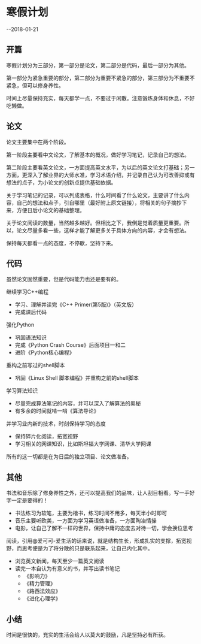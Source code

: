 # 寒假计划

--2018-01-21

## 开篇

寒假计划分为三部分，第一部分是论文，第二部分是代码，最后一部分为其他。

第一部分为紧急重要的部分，第二部分为重要不紧急的部分，第三部分为不重要不紧急，但可以修身养性。

时间上尽量保持充实，每天都学一点，不要过于闲散。注意锻炼身体和休息，不好吃懒做。


## 论文

论文主要集中在两个阶段。

第一阶段主要看中文论文，了解基本的概况，做好学习笔记，记录自己的想法。

第二阶段主要看英文论文，一方面提高英文水平，为以后的英文论文打基础；另一方面，更深入了解业界的大师水准，学习术语介绍，并记录自己认为可改善抑或有想法的点子，为小论文的创新点提供基础依据。

关于学习笔记的记录，可以列成表格，什么时间看了什么论文，主要讲了什么内容，自己的想法和点子，引自哪里（最好附上原文链接），将相关的句子摘抄下来，方便日后小论文的基础整理。

关于论文阅读的数量，当然越多越好。但相比之下，我倒是觉着质量更重要。所以，论文尽量多看一些，这样才能了解更多关于具体方向的内容，才会有想法。

保持每天都看一点的态度，不停歇，坚持下来。



## 代码

虽然论文固然重要，但是代码能力也还是要有的。

继续学习C++编程<br>
- 学习、理解并读完《C++ Primer(第5版)》（英文版）<br>
- 完成课后代码<br>

强化Python<br>
- 巩固语法知识<br>
- 完成《Python Crash Course》后面项目一和二<br>
- 进阶《Python核心编程》<br>

重构之前写过的shell脚本<br>
- 巩固《Linux Shell 脚本编程》并重构之前的shell脚本<br>

学习算法知识<br>
- 尽量完成算法笔记的内容，并可以深入了解算法的奥秘<br>
- 有多余的时间就啃一啃《算法导论》<br>

并学习业内新的技术，时刻保持学习的态度<br>
- 保持碎片化阅读，拓宽视野<br>
- 学习相关的网课知识，比如斯坦福大学网课、清华大学网课<br>

所有的这一切都是在为日后的独立项目、论文做准备。


## 其他

书法和音乐除了修身养性之外，还可以提高我们的品味，让人刮目相看。写一手好字一定是要得的！<br>
- 书法练习为软笔，主要为楷书，练习时间不用多，每天半小时即可<br>
- 音乐主要听欧美，一方面为学习英语做准备，一方面陶冶情操<br>
- 电影，让自己了解不一样的世界，保持中庸的态度去对待一切，学会换位思考<br>

阅读，引用@爱可可-爱生活的话来说，就是结构生长，形成扎实的支撑，拓宽视野，而思考便是为了将分散的只是联系起来，让自己内化其中。<br>
- 浏览英文新闻，每天至少一篇英文阅读<br>
- 读完一本自认为有意义的书，并写出读书笔记<br>
    - 《影响力》<br>
    - 《精力管理》<br>
    - 《路西法效应》<br>
    - 《进化心理学》<br>

## 小结

时间是很快的，充实的生活会给人以莫大的鼓励，凡是坚持必有所获。
